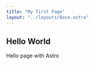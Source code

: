 ```yaml
---
title: "My first Page"
layout: "../layouts/Base.astro"
---
```


## Hello World

Hello page with Astro
